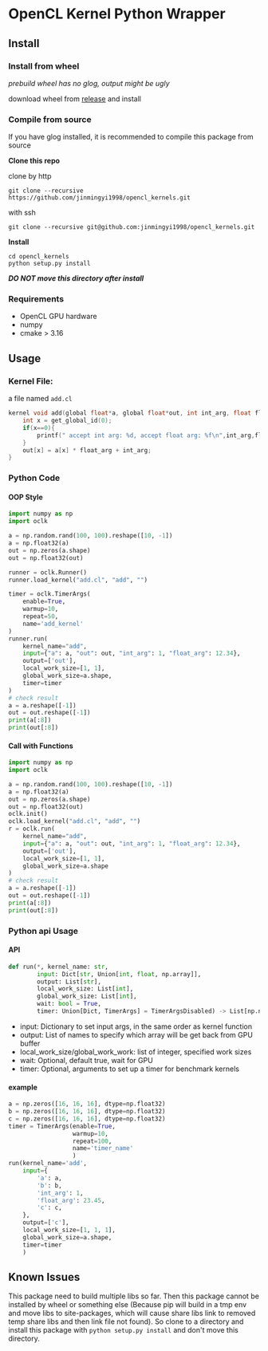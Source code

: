 # OpenCL Kernel Python Wrapper

## Install
### Install from wheel

_prebuild wheel has no glog, output might be ugly_

download wheel from [release](https://github.com/jinmingyi1998/opencl_kernels/releases) and install

### Compile from source

If you have glog installed, it is recommended to compile this package from source

**Clone this repo**

clone by http

```shell
git clone --recursive https://github.com/jinmingyi1998/opencl_kernels.git
```

with ssh

```shell
git clone --recursive git@github.com:jinmingyi1998/opencl_kernels.git
```

**Install**

```shell
cd opencl_kernels
python setup.py install
```
***DO NOT move this directory after install***
### Requirements

* OpenCL GPU hardware
* numpy
* cmake > 3.16

## Usage

### Kernel File:

a file named `add.cl`

```c
kernel void add(global float*a, global float*out, int int_arg, float float_arg){
    int x = get_global_id(0);
    if(x==0){
        printf(" accept int arg: %d, accept float arg: %f\n",int_arg,float_arg);
    }
    out[x] = a[x] * float_arg + int_arg;    
}
```

### Python Code

#### OOP Style

```python
import numpy as np
import oclk

a = np.random.rand(100, 100).reshape([10, -1])
a = np.float32(a)
out = np.zeros(a.shape)
out = np.float32(out)

runner = oclk.Runner()
runner.load_kernel("add.cl", "add", "")

timer = oclk.TimerArgs(
    enable=True,
    warmup=10,
    repeat=50,
    name='add_kernel'
)
runner.run(
    kernel_name="add",
    input={"a": a, "out": out, "int_arg": 1, "float_arg": 12.34},
    output=['out'],
    local_work_size=[1, 1],
    global_work_size=a.shape,
    timer=timer
)
# check result
a = a.reshape([-1])
out = out.reshape([-1])
print(a[:8])
print(out[:8])
```

#### Call with Functions

```python
import numpy as np
import oclk

a = np.random.rand(100, 100).reshape([10, -1])
a = np.float32(a)
out = np.zeros(a.shape)
out = np.float32(out)
oclk.init()
oclk.load_kernel("add.cl", "add", "")
r = oclk.run(
    kernel_name="add",
    input={"a": a, "out": out, "int_arg": 1, "float_arg": 12.34},
    output=['out'],
    local_work_size=[1, 1],
    global_work_size=a.shape
)
# check result
a = a.reshape([-1])
out = out.reshape([-1])
print(a[:8])
print(out[:8])
```

### Python api Usage

#### API

```python
def run(*, kernel_name: str,
        input: Dict[str, Union[int, float, np.array]],
        output: List[str],
        local_work_size: List[int],
        global_work_size: List[int],
        wait: bool = True,
        timer: Union[Dict, TimerArgs] = TimerArgsDisabled) -> List[np.ndarray]: ...
```

* input: Dictionary to set input args, in the same order as kernel function
* output: List of names to specify which array will be get back from GPU buffer
* local_work_size/global_work_work: list of integer, specified work sizes
* wait: Optional, default true, wait for GPU
* timer: Optional, arguments to set up a timer for benchmark kernels

#### example

```python
a = np.zeros([16, 16, 16], dtype=np.float32)
b = np.zeros([16, 16, 16], dtype=np.float32)
c = np.zeros([16, 16, 16], dtype=np.float32)
timer = TimerArgs(enable=True,
                  warmup=10,
                  repeat=100,
                  name='timer_name'
                  )
run(kernel_name='add',
    input={
        'a': a,
        'b': b,
        'int_arg': 1,
        'float_arg': 23.45,
        'c': c,
    },
    output=['c'],
    local_work_size=[1, 1, 1],
    global_work_size=a.shape,
    timer=timer
    )
```

## Known Issues

This package need to build multiple libs so far. Then this package cannot be installed by wheel or something else (Because
pip will build in a tmp env and move libs to site-packages, which will cause share libs link to removed temp share libs
and then link file not found). So clone to a directory and install this package with `python setup.py install` and don't move this directory.
